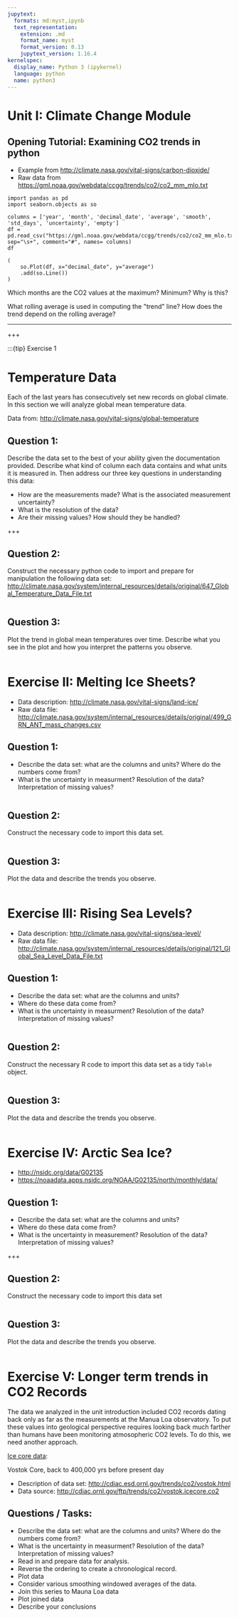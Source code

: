 ```yaml
---
jupytext:
  formats: md:myst,ipynb
  text_representation:
    extension: .md
    format_name: myst
    format_version: 0.13
    jupytext_version: 1.16.4
kernelspec:
  display_name: Python 3 (ipykernel)
  language: python
  name: python3
---
```


# Unit I: Climate Change Module

## Opening Tutorial: Examining CO2 trends in python

- Example from <http://climate.nasa.gov/vital-signs/carbon-dioxide/>
- Raw data from <https://gml.noaa.gov/webdata/ccgg/trends/co2/co2_mm_mlo.txt>

```{code-cell} ipython3
import pandas as pd
import seaborn.objects as so
```

```{code-cell} ipython3
columns = ['year', 'month', 'decimal_date', 'average', 'smooth', 'std_days', 'uncertainty', 'empty']
df = pd.read_csv("https://gml.noaa.gov/webdata/ccgg/trends/co2/co2_mm_mlo.txt", sep="\s+", comment="#", names= columns)
df
```

```{code-cell} ipython3
(
    so.Plot(df, x="decimal_date", y="average")
    .add(so.Line())
)
```

Which months are the CO2 values at the maximum? Minimum?  Why is this?

What rolling average is used in computing the "trend" line?  How does the trend depend on the rolling average?

------------------------

+++

:::{tip} Exercise 1

# Temperature Data

Each of the last years has consecutively set new records on global climate.  In this section we will analyze global mean temperature data.

Data from: <http://climate.nasa.gov/vital-signs/global-temperature>

## Question 1:

Describe the data set to the best of your ability given the documentation provided.  Describe what kind of column each data contains and what units it is measured in.  Then address our three key questions in understanding this data:

- How are the measurements made? What is the associated measurement uncertainty?
- What is the resolution of the data?
- Are their missing values? How should they be handled?

+++

## Question 2:

Construct the necessary python code to import and prepare for manipulation the following data set: <http://climate.nasa.gov/system/internal_resources/details/original/647_Global_Temperature_Data_File.txt>

```{code-cell} ipython3

```

## Question 3:

Plot the trend in global mean temperatures over time.  Describe what you see in the plot and how you interpret the patterns you observe.

```{code-cell} ipython3

```

# Exercise II: Melting Ice Sheets?

- Data description: <http://climate.nasa.gov/vital-signs/land-ice/>
- Raw data file: <http://climate.nasa.gov/system/internal_resources/details/original/499_GRN_ANT_mass_changes.csv>

## Question 1:

- Describe the data set: what are the columns and units? Where do the numbers come from? 
- What is the uncertainty in measurment? Resolution of the data? Interpretation of missing values?

```{code-cell} ipython3

```

## Question 2:

Construct the necessary code to import this data set.

```{code-cell} ipython3

```

## Question 3:

Plot the data and describe the trends you observe.

```{code-cell} ipython3

```

# Exercise III: Rising Sea Levels?

- Data description: <http://climate.nasa.gov/vital-signs/sea-level/>
- Raw data file: <http://climate.nasa.gov/system/internal_resources/details/original/121_Global_Sea_Level_Data_File.txt>


## Question 1:

- Describe the data set: what are the columns and units? 
- Where do these data come from? 
- What is the uncertainty in measurment? Resolution of the data? Interpretation of missing values?

```{code-cell} ipython3

```

## Question 2:

Construct the necessary R code to import this data set as a tidy `Table` object.

```{code-cell} ipython3

```

## Question 3:

Plot the data and describe the trends you observe.

```{code-cell} ipython3

```

# Exercise IV: Arctic Sea Ice?

- <http://nsidc.org/data/G02135>
- <https://noaadata.apps.nsidc.org/NOAA/G02135/north/monthly/data/>

## Question 1:

- Describe the data set: what are the columns and units? 
- Where do these data come from? 
- What is the uncertainty in measurement? Resolution of the data? Interpretation of missing values?

+++

## Question 2:

Construct the necessary code to import this data set

```{code-cell} ipython3

```

## Question 3:

Plot the data and describe the trends you observe.

```{code-cell} ipython3

```

# Exercise V: Longer term trends in CO2 Records


The data we analyzed in the unit introduction included CO2 records dating back only as far as the measurements at the Manua Loa observatory.  To put these values into geological perspective requires looking back much farther than humans have been monitoring atmosopheric CO2 levels.  To do this, we need another approach.


[Ice core data](http://cdiac.ornl.gov/trends/co2/ice_core_co2.html):

Vostok Core, back to 400,000 yrs before present day 

- Description of data set: <http://cdiac.esd.ornl.gov/trends/co2/vostok.html>
- Data source: <http://cdiac.ornl.gov/ftp/trends/co2/vostok.icecore.co2>

## Questions / Tasks:

- Describe the data set: what are the columns and units? Where do the numbers come from? 
- What is the uncertainty in measurment? Resolution of the data? Interpretation of missing values?
- Read in and prepare data for analysis.
- Reverse the ordering to create a chronological record.  
- Plot data
- Consider various smoothing windowed averages of the data. 
- Join this series to Mauna Loa data
- Plot joined data
- Describe your conclusions

```{code-cell} ipython3

```
